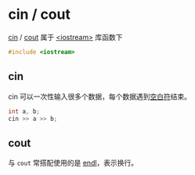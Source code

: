 # cin / cout

[cin](https://cplusplus.com/reference/iostream/cin/) / [cout](https://cplusplus.com/reference/iostream/cout/) 属于 [\<iostream>](https://cplusplus.com/reference/iostream/) 库函数下

```cpp
#include <iostream>
```

## cin

cin 可以一次性输入很多个数据，每个数据遇到[空白符](https://cplusplus.com/reference/cctype/isspace/)结束。

```cpp
int a, b;
cin >> a >> b;
```

## cout

与 `cout` 常搭配使用的是 [endl](https://cplusplus.com/reference/ostream/endl/?kw=endl)，表示换行。
